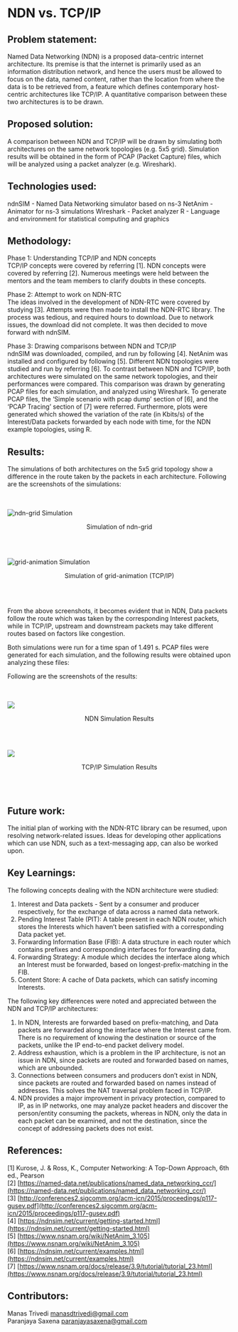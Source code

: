# NDN vs. TCP/IP

## Problem statement:

Named Data Networking (NDN) is a proposed data-centric internet architecture. Its premise is that the internet is primarily used as an information distribution network, and hence the users must be allowed to focus on the data, named content, rather than the location from where the data is to be retrieved from, a feature which defines contemporary host-centric architectures like TCP/IP. A quantitative comparison between these two architectures is to be drawn.

## Proposed solution:

A comparison between NDN and TCP/IP will be drawn by simulating both architectures on the same network topologies (e.g. 5x5 grid). Simulation results will be obtained in the form of PCAP (Packet Capture) files, which will be analyzed using a packet analyzer (e.g. Wireshark).

## Technologies used:

ndnSIM - Named Data Networking simulator based on ns-3
NetAnim - Animator for ns-3 simulations
Wireshark - Packet analyzer
R - Language and environment for statistical computing and graphics

## Methodology:

Phase 1: Understanding TCP/IP and NDN concepts  
TCP/IP concepts were covered by referring [1]. NDN concepts were covered by referring [2]. Numerous meetings were held between the mentors and the team members to clarify doubts in these concepts.

Phase 2: Attempt to work on NDN-RTC  
The ideas involved in the development of NDN-RTC were covered by studying [3]. Attempts were then made to install the NDN-RTC library. The process was tedious, and required hours to download. Due to network issues, the download did not complete. It was then decided to move forward with ndnSIM.

Phase 3: Drawing comparisons between NDN and TCP/IP  
ndnSIM was downloaded, compiled, and run by following [4]. NetAnim was installed and configured by following [5]. Different NDN topologies were studied and run by referring [6]. To contrast between NDN and TCP/IP, both architectures were simulated on the same network topologies, and their performances were compared. This comparison was drawn by generating PCAP files for each simulation, and analyzed using Wireshark. To generate PCAP files, the ‘Simple scenario with pcap dump’ section of [6], and the ‘PCAP Tracing’ section of [7] were referred. Furthermore, plots were generated which showed the variation of the rate (in Kbits/s) of the Interest/Data packets forwarded by each node with time, for the NDN example topologies, using R.

## Results:

The simulations of both architectures on the 5x5 grid topology show a difference in the route taken by the packets in each architecture. Following are the screenshots of the simulations:  
<br><br>

![ndn-grid Simulation](https://github.com/manasdtrivedi/NDN-vs-TCP-IP/blob/master/Screenshots/NDN/ndn-grid%20simulation.png)

<p align="center">Simulation of ndn-grid</p>  
<br><br>
  
![grid-animation Simulation](https://github.com/manasdtrivedi/NDN-vs-TCP-IP/blob/master/Screenshots/TCP-IP/grid-animation%20simulation.png)
<p align="center">Simulation of grid-animation (TCP/IP)</p>  
<br><br>
  
From the above screenshots, it becomes evident that in NDN, Data packets follow the route which was taken by the corresponding Interest packets, while in TCP/IP, upstream and downstream packets may take different routes based on factors like congestion.

Both simulations were run for a time span of 1.491 s. PCAP files were generated for each simulation, and the following results were obtained upon analyzing these files:

Following are the screenshots of the results:  
<br><br>

![](https://github.com/manasdtrivedi/NDN-vs-TCP-IP/blob/master/Screenshots/NDN/ndn-grid%20Capture%20File%20Properties.png)

<p align="center">NDN Simulation Results</p>  
<br><br>
  
![](https://github.com/manasdtrivedi/NDN-vs-TCP-IP/blob/master/Screenshots/TCP-IP/grid-animation%20Capture%20File%20Properties%200-0.png)
<p align="center">TCP/IP Simulation Results</p>  
<br><br>

## Future work:

The initial plan of working with the NDN-RTC library can be resumed, upon resolving network-related issues. Ideas for developing other applications which can use NDN, such as a text-messaging app, can also be worked upon.

## Key Learnings:

The following concepts dealing with the NDN architecture were studied:

1. Interest and Data packets - Sent by a consumer and producer respectively, for the exchange of data across a named data network.
2. Pending Interest Table (PIT): A table present in each NDN router, which stores the Interests which haven’t been satisfied with a corresponding Data packet yet.
3. Forwarding Information Base (FIB): A data structure in each router which contains prefixes and corresponding interfaces for forwarding data,
4. Forwarding Strategy: A module which decides the interface along which an Interest must be forwarded, based on longest-prefix-matching in the FIB.
5. Content Store: A cache of Data packets, which can satisfy incoming Interests.

The following key differences were noted and appreciated between the NDN and TCP/IP architectures:

1. In NDN, Interests are forwarded based on prefix-matching, and Data packets are forwarded along the interface where the Interest came from. There is no requirement of knowing the destination or source of the packets, unlike the IP end-to-end packet delivery model.
2. Address exhaustion, which is a problem in the IP architecture, is not an issue in NDN, since packets are routed and forwarded based on names, which are unbounded.
3. Connections between consumers and producers don’t exist in NDN, since packets are routed and forwarded based on names instead of addresses. This solves the NAT traversal problem faced in TCP/IP.
4. NDN provides a major improvement in privacy protection, compared to IP, as in IP networks, one may analyze packet headers and discover the person/entity consuming the packets, whereas in NDN, only the data in each packet can be examined, and not the destination, since the concept of addressing packets does not exist.

## References:

[1] Kurose, J. & Ross, K., Computer Networking: A Top-Down Approach, 6th ed., Pearson  
[2] [https://named-data.net/publications/named_data_networking_ccr/](https://named-data.net/publications/named_data_networking_ccr/)  
[3] [http://conferences2.sigcomm.org/acm-icn/2015/proceedings/p117-gusev.pdf](http://conferences2.sigcomm.org/acm-icn/2015/proceedings/p117-gusev.pdf)  
[4] [https://ndnsim.net/current/getting-started.html](https://ndnsim.net/current/getting-started.html)  
[5] [https://www.nsnam.org/wiki/NetAnim_3.105](https://www.nsnam.org/wiki/NetAnim_3.105)  
[6] [https://ndnsim.net/current/examples.html](https://ndnsim.net/current/examples.html)  
[7] [https://www.nsnam.org/docs/release/3.9/tutorial/tutorial_23.html](https://www.nsnam.org/docs/release/3.9/tutorial/tutorial_23.html)

## Contributors:

Manas Trivedi <manasdtrivedi@gmail.com>  
Paranjaya Saxena <paranjayasaxena@gmail.com>
